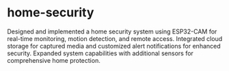 # home-security
Designed and implemented a home security system using ESP32-CAM for real-time monitoring, motion detection, and remote access. Integrated cloud storage for captured media and customized alert notifications for enhanced security. Expanded system capabilities with additional sensors for comprehensive home protection.
